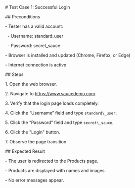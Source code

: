 \# Test Case 1: Successful Login



\## Preconditions

\- Tester has a valid account:

&nbsp;   - Username: standard\_user

&nbsp;   - Password: secret\_sauce

\- Browser is installed and updated (Chrome, Firefox, or Edge)

\- Internet connection is active



\## Steps

1\. Open the web browser.

2\. Navigate to https://www.saucedemo.com.

3\. Verify that the login page loads completely.

4\. Click the “Username” field and type `standard\_user`.

5\. Click the “Password” field and type `secret\_sauce`.

6\. Click the "Login" button.

7\. Observe the page transition.



\## Expected Result

\- The user is redirected to the Products page.

\- Products are displayed with names and images.

\- No error messages appear.



